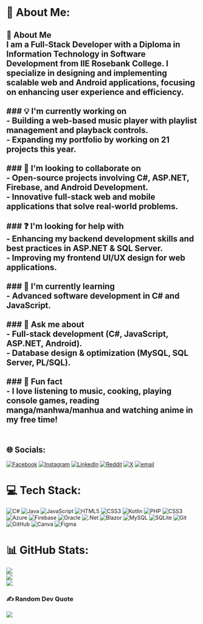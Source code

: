 # 💫 About Me:
## 🚀 About Me  <br>I am a Full-Stack Developer with a Diploma in Information Technology in Software Development from IIE Rosebank College. I specialize in designing and implementing scalable web and Android applications, focusing on enhancing user experience and efficiency.<br><br>### 💡 I'm currently working on  <br>- Building a web-based music player with playlist management and playback controls.  <br>- Expanding my portfolio by working on 21 projects this year.  <br><br>### 🤝 I'm looking to collaborate on  <br>- Open-source projects involving C#, ASP.NET, Firebase, and Android Development.  <br>- Innovative full-stack web and mobile applications that solve real-world problems.  <br><br>### ❓ I'm looking for help with  <br>- Enhancing my backend development skills and best practices in ASP.NET & SQL Server.  <br>- Improving my frontend UI/UX design for web applications.  <br><br>### 📖 I'm currently learning  <br>- Advanced software development in C# and JavaScript.  <br><br>### 💬 Ask me about  <br>- Full-stack development (C#, JavaScript, ASP.NET, Android).  <br>- Database design & optimization (MySQL, SQL Server, PL/SQL). <br><br>### 🎉 Fun fact  <br>- I love listening to music, cooking, playing console games, reading manga/manhwa/manhua and watching anime in my free time!  <br><br>


## 🌐 Socials:
[![Facebook](https://img.shields.io/badge/Facebook-%231877F2.svg?logo=Facebook&logoColor=white)](https://facebook.com/https://www.facebook.com/kabelo.monageng.52) [![Instagram](https://img.shields.io/badge/Instagram-%23E4405F.svg?logo=Instagram&logoColor=white)](https://instagram.com/https://www.instagram.com/savy_ie/) [![LinkedIn](https://img.shields.io/badge/LinkedIn-%230077B5.svg?logo=linkedin&logoColor=white)](https://linkedin.com/in/www.linkedin.com/in/kabelo-monageng-123541223) [![Reddit](https://img.shields.io/badge/Reddit-%23FF4500.svg?logo=Reddit&logoColor=white)](https://reddit.com/user/https://www.reddit.com/user/kabelo_monageng/?utm_source=share&utm_medium=web3x&utm_name=web3xcss&utm_term=1&utm_content=share_button) [![X](https://img.shields.io/badge/X-black.svg?logo=X&logoColor=white)](https://x.com/https://x.com/Kabelo64492991) [![email](https://img.shields.io/badge/Email-D14836?logo=gmail&logoColor=white)](mailto:kabelomonageng48@gmail.com) 

# 💻 Tech Stack:
![C#](https://img.shields.io/badge/c%23-%23239120.svg?style=for-the-badge&logo=csharp&logoColor=white) ![Java](https://img.shields.io/badge/java-%23ED8B00.svg?style=for-the-badge&logo=openjdk&logoColor=white) ![JavaScript](https://img.shields.io/badge/javascript-%23323330.svg?style=for-the-badge&logo=javascript&logoColor=%23F7DF1E) ![HTML5](https://img.shields.io/badge/html5-%23E34F26.svg?style=for-the-badge&logo=html5&logoColor=white) ![CSS3](https://img.shields.io/badge/css3-%231572B6.svg?style=for-the-badge&logo=css3&logoColor=white) ![Kotlin](https://img.shields.io/badge/kotlin-%237F52FF.svg?style=for-the-badge&logo=kotlin&logoColor=white) ![PHP](https://img.shields.io/badge/php-%23777BB4.svg?style=for-the-badge&logo=php&logoColor=white) ![CSS3](https://img.shields.io/badge/css3-%231572B6.svg?style=for-the-badge&logo=css3&logoColor=white) ![Azure](https://img.shields.io/badge/azure-%230072C6.svg?style=for-the-badge&logo=microsoftazure&logoColor=white) ![Firebase](https://img.shields.io/badge/firebase-%23039BE5.svg?style=for-the-badge&logo=firebase) ![Oracle](https://img.shields.io/badge/Oracle-F80000?style=for-the-badge&logo=oracle&logoColor=white) ![.Net](https://img.shields.io/badge/.NET-5C2D91?style=for-the-badge&logo=.net&logoColor=white) ![Blazor](https://img.shields.io/badge/blazor-%235C2D91.svg?style=for-the-badge&logo=blazor&logoColor=white) ![MySQL](https://img.shields.io/badge/mysql-4479A1.svg?style=for-the-badge&logo=mysql&logoColor=white) ![SQLite](https://img.shields.io/badge/sqlite-%2307405e.svg?style=for-the-badge&logo=sqlite&logoColor=white) ![Git](https://img.shields.io/badge/git-%23F05033.svg?style=for-the-badge&logo=git&logoColor=white) ![GitHub](https://img.shields.io/badge/github-%23121011.svg?style=for-the-badge&logo=github&logoColor=white) ![Canva](https://img.shields.io/badge/Canva-%2300C4CC.svg?style=for-the-badge&logo=Canva&logoColor=white) ![Figma](https://img.shields.io/badge/figma-%23F24E1E.svg?style=for-the-badge&logo=figma&logoColor=white)
# 📊 GitHub Stats:
![](https://github-readme-stats.vercel.app/api?username=KBMonageng&theme=dark&hide_border=false&include_all_commits=false&count_private=false)<br/>
![](https://github-readme-streak-stats.herokuapp.com/?user=KBMonageng&theme=dark&hide_border=false)<br/>
![](https://github-readme-stats.vercel.app/api/top-langs/?username=KBMonageng&theme=dark&hide_border=false&include_all_commits=false&count_private=false&layout=compact)

### ✍️ Random Dev Quote
![](https://quotes-github-readme.vercel.app/api?type=horizontal&theme=radical)

<!-- Proudly created with GPRM ( https://gprm.itsvg.in ) -->
